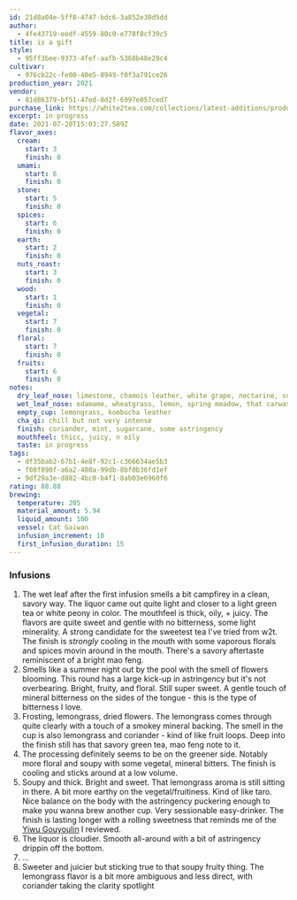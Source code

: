 ```yaml
---
id: 21d8a04e-5ff8-4747-bdc6-3a852e30d5dd
author:
  - 4fe43719-eedf-4559-80c0-e778f8cf39c5
title: is a gift
style:
  - 95ff3bee-9373-4fef-aafb-5368b48e29c4
cultivar:
  - 976cb22c-fe00-40e5-8949-f0f3a791ce26
production_year: 2021
vendor:
  - 81d86379-bf51-47ed-8d2f-6997e057ced7
purchase_link: https://white2tea.com/collections/latest-additions/products/2021-is-a-gift
excerpt: in progress
date: 2021-07-20T15:03:27.589Z
flavor_axes:
  cream:
    start: 3
    finish: 0
  umami:
    start: 6
    finish: 0
  stone:
    start: 5
    finish: 0
  spices:
    start: 6
    finish: 0
  earth:
    start: 2
    finish: 0
  nuts_roast:
    start: 3
    finish: 0
  wood:
    start: 1
    finish: 0
  vegetal:
    start: 7
    finish: 0
  floral:
    start: 7
    finish: 0
  fruits:
    start: 6
    finish: 0
notes:
  dry_leaf_nose: limestone, chamois leather, white grape, nectarine, sugarcane
  wet_leaf_nose: edamame, wheatgrass, lemon, spring meadow, that carwash foam that smells dope
  empty_cup: lemongrass, kombucha leather
  cha_qi: chill but not very intense
  finish: coriander, mint, sugarcane, some astringency
  mouthfeel: thicc, juicy, n oily
  taste: in progress
tags:
  - df35bab2-67b1-4e8f-92c1-c366634ae5b3
  - f08f890f-a6a2-480a-99db-8bf0b36fd1ef
  - 9df29a3e-d882-4bc0-b4f1-8ab03e6960f6
rating: 88.88
brewing:
  temperature: 205
  material_amount: 5.94
  liquid_amount: 100
  vessel: Cat Gaiwan
  infusion_increment: 10
  first_infusion_duration: 15
---
```

### Infusions

1. The wet leaf after the first infusion smells a bit campfirey in a clean, savory way. The liquor came out quite light and closer to a light green tea or white peony in color. The mouthfeel is thick, oily, + juicy. The flavors are quite sweet and gentle with no bitterness, some light minerality. A strong candidate for the sweetest tea I've tried from w2t. The finish is *strongly* cooling in the mouth with some vaporous florals and spices movin around in the mouth. There's a savory aftertaste reminiscent of a bright mao feng.
2. Smells like a summer night out by the pool with the smell of flowers blooming. This round has a large kick-up in astringency but it's not overbearing. Bright, fruity, and floral. Still super sweet. A gentle touch of mineral bitterness on the sides of the tongue - this is the type of bitterness I love.
3. Frosting, lemongrass, dried flowers. The lemongrass comes through quite clearly with a touch of a smokey mineral backing. The smell in the cup is also lemongrass and coriander - kind of like fruit loops. Deep into the finish still has that savory green tea, mao feng note to it.
4. The processing definitely seems to be on the greener side. Notably more floral and soupy with some vegetal, mineral bitters. The finish is cooling and sticks around at a low volume.
5. Soupy and thick. Bright and sweet. That lemongrass aroma is still sitting in there. A bit more earthy on the vegetal/fruitiness. Kind of like taro. Nice balance on the body with the astringency puckering enough to make you wanna brew another cup. Very sessionable easy-drinker. The finish is lasting longer with a rolling sweetness that reminds me of the [Yiwu Gouyoulin](https://puerh.wtf/sessions/2021/03/yiwu-gouyoulin/) I reviewed.
6. The liquor is cloudier. Smooth all-around with a bit of astringency drippin off the bottom.
7. ...
8. Sweeter and juicier but sticking true to that soupy fruity thing. The lemongrass flavor is a bit more ambiguous and less direct, with coriander taking the clarity spotlight